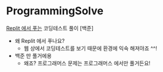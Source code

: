 # ProgrammingSolve

[Replit 에서 푸는](https://replit.com/@wrtyuioij/Programming-Solving) 코딩테스트 풀이 [백준]

- 왜 Replit 에서 푸나요?
  - 웹 상에서 코딩테스트를 보기 때문에 환경에 익숙 해져야죠 ^^!
- 백준 만 풀거에용
  - 왜죠? 프로그래머스 문제는 프로그래머스 에서만 풀거든요!
